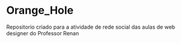# Orange_Hole
Repositorio criado para a atividade de rede social das aulas de web designer do Professor Renan 
